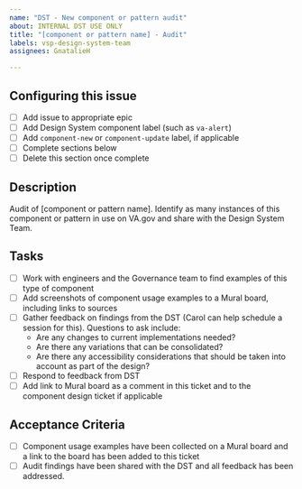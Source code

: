 ```yaml
---
name: "DST - New component or pattern audit"
about: INTERNAL DST USE ONLY
title: "[component or pattern name] - Audit"
labels: vsp-design-system-team
assignees: GnatalieH

---
```


## Configuring this issue
- [ ] Add issue to appropriate epic
- [ ] Add Design System component label (such as `va-alert`)
- [ ] Add `component-new` or `component-update` label, if applicable
- [ ] Complete sections below
- [ ] Delete this section once complete

## Description
Audit of [component or pattern name]. Identify as many instances of this component or pattern in use on VA.gov and share with the Design System Team.

## Tasks
- [ ] Work with engineers and the Governance team to find examples of this type of component
- [ ] Add screenshots of component usage examples to a Mural board, including links to sources
- [ ] Gather feedback on findings from the DST (Carol can help schedule a session for this). Questions to ask include:
    - Are any changes to current implementations needed?
    - Are there any variations that can be consolidated?
    - Are there any accessibility considerations that should be taken into account as part of the design?
- [ ] Respond to feedback from DST
- [ ] Add link to Mural board as a comment in this ticket and to the component design ticket if applicable

## Acceptance Criteria
- [ ] Component usage examples have been collected on a Mural board and a link to the board has been added to this ticket
- [ ] Audit findings have been shared with the DST and all feedback has been addressed.
